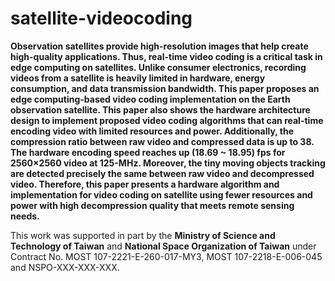 # satellite-videocoding
<b> Observation satellites provide high-resolution images that help create high-quality applications. Thus, real-time video coding is a critical task in edge computing on satellites. Unlike consumer electronics, recording videos from a satellite is heavily limited in hardware, energy consumption, and data transmission bandwidth. This paper proposes an edge computing-based video coding implementation on the Earth observation satellite. This paper also shows the hardware architecture design to implement proposed video coding algorithms that can real-time encoding video with limited resources and power. Additionally, the compression ratio between raw video and compressed data is up to 38. The hardware encoding speed reaches up (18.69 ~ 18.95) fps for 2560×2560 video at 125-MHz.  Moreover, the tiny moving objects tracking are detected precisely the same between raw video and decompressed video. Therefore, this paper presents a hardware algorithm and implementation for video coding on satellite using fewer resources and power with high decompression quality that meets remote sensing needs.</b>

This work was supported in part by the <b>Ministry of Science and Technology of Taiwan</b> and <b>National Space Organization of Taiwan</b> under Contract No. MOST 107-2221-E-260-017-MY3, MOST 107-2218-E-006-045 and  NSPO-XXX-XXX-XXX<b></b>. 
